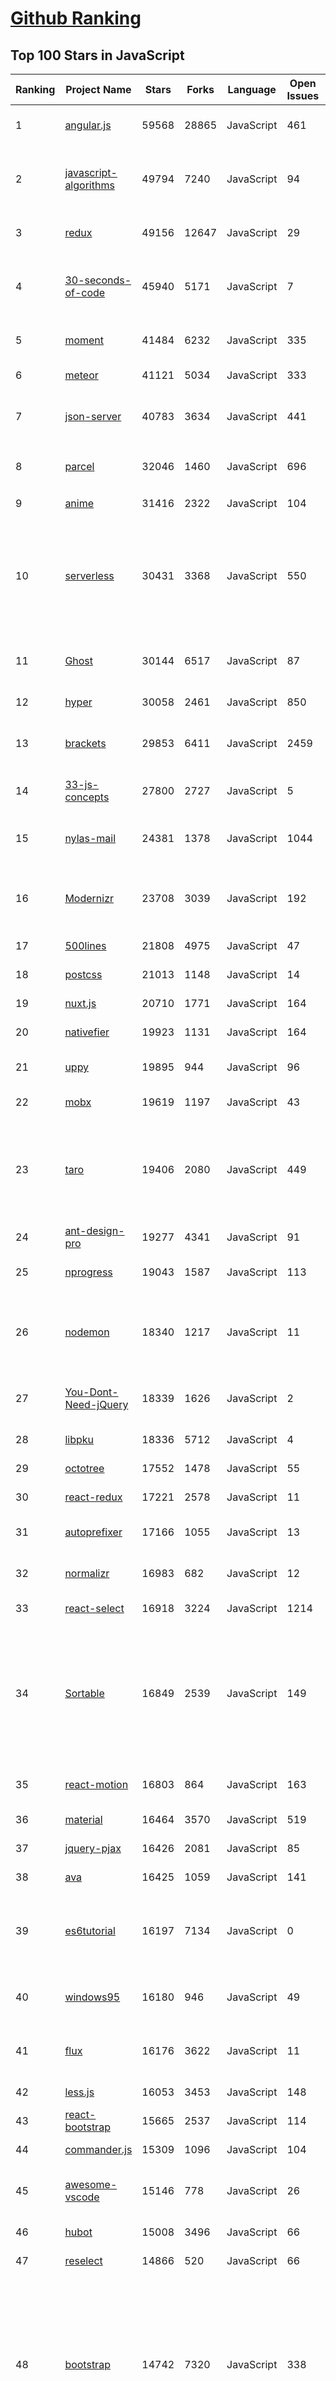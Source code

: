 [Github Ranking](../README.md)
==========

## Top 100 Stars in JavaScript

| Ranking | Project Name | Stars | Forks | Language | Open Issues | Description | Last Commit |
| ------- | ------------ | ----- | ----- | -------- | ----------- | ----------- | ----------- |
| 1 | [angular.js](https://github.com/angular/angular.js) | 59568 | 28865 | JavaScript | 461 | AngularJS - HTML enhanced for web apps! | 2019-06-06T08:34:15Z |
| 2 | [javascript-algorithms](https://github.com/trekhleb/javascript-algorithms) | 49794 | 7240 | JavaScript | 94 | 📝 Algorithms and data structures implemented in JavaScript with explanations and links to further readings | 2019-06-01T20:39:39Z |
| 3 | [redux](https://github.com/reduxjs/redux) | 49156 | 12647 | JavaScript | 29 | Predictable state container for JavaScript apps | 2019-06-17T01:34:12Z |
| 4 | [30-seconds-of-code](https://github.com/30-seconds/30-seconds-of-code) | 45940 | 5171 | JavaScript | 7 | A curated collection of useful JavaScript snippets that you can understand in 30 seconds or less. | 2019-06-14T15:58:22Z |
| 5 | [moment](https://github.com/moment/moment) | 41484 | 6232 | JavaScript | 335 | Parse, validate, manipulate, and display dates in javascript. | 2019-06-16T13:40:42Z |
| 6 | [meteor](https://github.com/meteor/meteor) | 41121 | 5034 | JavaScript | 333 | Meteor, the JavaScript App Platform | 2019-06-12T12:17:29Z |
| 7 | [json-server](https://github.com/typicode/json-server) | 40783 | 3634 | JavaScript | 441 | Get a full fake REST API with zero coding in less than 30 seconds (seriously) | 2019-06-05T12:50:48Z |
| 8 | [parcel](https://github.com/parcel-bundler/parcel) | 32046 | 1460 | JavaScript | 696 | 📦🚀 Blazing fast, zero configuration web application bundler | 2019-06-16T17:00:34Z |
| 9 | [anime](https://github.com/juliangarnier/anime) | 31416 | 2322 | JavaScript | 104 | JavaScript animation engine | 2019-06-06T09:13:46Z |
| 10 | [serverless](https://github.com/serverless/serverless) | 30431 | 3368 | JavaScript | 550 | Serverless Framework – Build web, mobile and IoT applications with serverless architectures using AWS Lambda, Azure Functions, Google CloudFunctions & more! –  | 2019-06-15T06:08:59Z |
| 11 | [Ghost](https://github.com/TryGhost/Ghost) | 30144 | 6517 | JavaScript | 87 | 👻 The most popular headless Node.js CMS for professional publishing | 2019-06-16T05:57:52Z |
| 12 | [hyper](https://github.com/zeit/hyper) | 30058 | 2461 | JavaScript | 850 | A terminal built on web technologies | 2019-06-13T23:28:28Z |
| 13 | [brackets](https://github.com/adobe/brackets) | 29853 | 6411 | JavaScript | 2459 | An open source code editor for the web, written in JavaScript, HTML and CSS. | 2019-06-05T06:14:45Z |
| 14 | [33-js-concepts](https://github.com/leonardomso/33-js-concepts) | 27800 | 2727 | JavaScript | 5 | 📜 33 concepts every JavaScript developer should know. | 2019-06-16T15:19:57Z |
| 15 | [nylas-mail](https://github.com/nylas/nylas-mail) | 24381 | 1378 | JavaScript | 1044 | :love_letter: An extensible desktop mail app built on the modern web.  Forks welcome! | 2019-05-27T23:06:25Z |
| 16 | [Modernizr](https://github.com/Modernizr/Modernizr) | 23708 | 3039 | JavaScript | 192 | Modernizr is a JavaScript library that detects HTML5 and CSS3 features in the user’s browser. | 2019-06-16T07:24:58Z |
| 17 | [500lines](https://github.com/aosabook/500lines) | 21808 | 4975 | JavaScript | 47 | 500 Lines or Less | 2019-03-02T12:07:52Z |
| 18 | [postcss](https://github.com/postcss/postcss) | 21013 | 1148 | JavaScript | 14 | Transforming styles with JS plugins | 2019-06-16T11:48:07Z |
| 19 | [nuxt.js](https://github.com/nuxt/nuxt.js) | 20710 | 1771 | JavaScript | 164 | The Vue.js Framework | 2019-06-17T00:44:06Z |
| 20 | [nativefier](https://github.com/jiahaog/nativefier) | 19923 | 1131 | JavaScript | 164 | Make any web page a desktop application | 2019-04-19T20:15:00Z |
| 21 | [uppy](https://github.com/transloadit/uppy) | 19895 | 944 | JavaScript | 96 | The next open source file uploader for web browsers :dog:  | 2019-06-16T14:43:09Z |
| 22 | [mobx](https://github.com/mobxjs/mobx) | 19619 | 1197 | JavaScript | 43 | Simple, scalable state management. | 2019-06-16T14:48:19Z |
| 23 | [taro](https://github.com/NervJS/taro) | 19406 | 2080 | JavaScript | 449 | 多端统一开发框架，支持用 React 的开发方式编写一次代码，生成能运行在微信/百度/支付宝/字节跳动小程序、H5、React Native 等的应用。  https://taro.jd.com/ | 2019-06-17T02:11:42Z |
| 24 | [ant-design-pro](https://github.com/ant-design/ant-design-pro) | 19277 | 4341 | JavaScript | 91 | 👨🏻‍💻👩🏻‍💻 Use Ant Design like a Pro! | 2019-06-16T11:24:02Z |
| 25 | [nprogress](https://github.com/rstacruz/nprogress) | 19043 | 1587 | JavaScript | 113 | For slim progress bars like on YouTube, Medium, etc | 2019-01-22T08:47:20Z |
| 26 | [nodemon](https://github.com/remy/nodemon) | 18340 | 1217 | JavaScript | 11 | Monitor for any changes in your node.js application and automatically restart the server - perfect for development | 2019-06-07T15:14:35Z |
| 27 | [You-Dont-Need-jQuery](https://github.com/nefe/You-Dont-Need-jQuery) | 18339 | 1626 | JavaScript | 2 | Examples of how to do query, style, dom, ajax, event etc like jQuery with plain javascript. | 2019-04-30T09:32:48Z |
| 28 | [libpku](https://github.com/lib-pku/libpku) | 18336 | 5712 | JavaScript | 4 | 贵校课程资料民间整理 | 2019-06-12T04:46:51Z |
| 29 | [octotree](https://github.com/ovity/octotree) | 17552 | 1478 | JavaScript | 55 | GitHub code tree on steroids | 2019-06-10T19:16:59Z |
| 30 | [react-redux](https://github.com/reduxjs/react-redux) | 17221 | 2578 | JavaScript | 11 | Official React bindings for Redux | 2019-06-15T06:13:49Z |
| 31 | [autoprefixer](https://github.com/postcss/autoprefixer) | 17166 | 1055 | JavaScript | 13 |  Parse CSS and add vendor prefixes to rules by Can I Use | 2019-06-03T18:25:35Z |
| 32 | [normalizr](https://github.com/paularmstrong/normalizr) | 16983 | 682 | JavaScript | 12 | Normalizes nested JSON according to a schema | 2019-06-16T05:23:12Z |
| 33 | [react-select](https://github.com/JedWatson/react-select) | 16918 | 3224 | JavaScript | 1214 | The Select Component for React.js | 2019-06-16T15:35:30Z |
| 34 | [Sortable](https://github.com/SortableJS/Sortable) | 16849 | 2539 | JavaScript | 149 | Sortable — is a JavaScript library for reorderable drag-and-drop lists on modern browsers and touch devices. No jQuery required. Supports Meteor, AngularJS, React, Polymer, Vue, Knockout and any CSS library, e.g. Bootstrap. | 2019-06-14T13:52:00Z |
| 35 | [react-motion](https://github.com/chenglou/react-motion) | 16803 | 864 | JavaScript | 163 | A spring that solves your animation problems. | 2018-10-18T14:08:23Z |
| 36 | [material](https://github.com/angular/material) | 16464 | 3570 | JavaScript | 519 | Material design for AngularJS | 2019-06-14T22:23:57Z |
| 37 | [jquery-pjax](https://github.com/defunkt/jquery-pjax) | 16426 | 2081 | JavaScript | 85 | pushState + ajax = pjax | 2018-11-27T06:24:23Z |
| 38 | [ava](https://github.com/avajs/ava) | 16425 | 1059 | JavaScript | 141 | 🚀 JavaScript test runner | 2019-06-16T20:42:17Z |
| 39 | [es6tutorial](https://github.com/ruanyf/es6tutorial) | 16197 | 7134 | JavaScript | 0 | 《ECMAScript 6入门》是一本开源的 JavaScript 语言教程，全面介绍 ECMAScript 6 新增的语法特性。 | 2019-06-12T07:17:12Z |
| 40 | [windows95](https://github.com/felixrieseberg/windows95) | 16180 | 946 | JavaScript | 49 | 💩🚀 Windows 95 in Electron. Runs on macOS, Linux, and Windows. | 2019-05-23T18:54:40Z |
| 41 | [flux](https://github.com/facebook/flux) | 16176 | 3622 | JavaScript | 11 | Application Architecture for Building User Interfaces | 2019-04-26T18:27:51Z |
| 42 | [less.js](https://github.com/less/less.js) | 16053 | 3453 | JavaScript | 148 | Less. The dynamic stylesheet language. | 2019-06-04T03:15:50Z |
| 43 | [react-bootstrap](https://github.com/react-bootstrap/react-bootstrap) | 15665 | 2537 | JavaScript | 114 | Bootstrap components built with React | 2019-06-16T21:23:08Z |
| 44 | [commander.js](https://github.com/tj/commander.js) | 15309 | 1096 | JavaScript | 104 | node.js command-line interfaces made easy | 2019-06-12T20:39:10Z |
| 45 | [awesome-vscode](https://github.com/viatsko/awesome-vscode) | 15146 | 778 | JavaScript | 26 | 🎨 A curated list of delightful VS Code packages and resources. | 2019-05-22T16:21:23Z |
| 46 | [hubot](https://github.com/hubotio/hubot) | 15008 | 3496 | JavaScript | 66 | A customizable life embetterment robot. | 2019-06-14T05:04:43Z |
| 47 | [reselect](https://github.com/reduxjs/reselect) | 14866 | 520 | JavaScript | 66 | Selector library for Redux | 2019-05-21T14:42:07Z |
| 48 | [bootstrap](https://github.com/angular-ui/bootstrap) | 14742 | 7320 | JavaScript | 338 | PLEASE READ THE PROJECT STATUS BELOW.  Native AngularJS (Angular) directives for Bootstrap. Smaller footprint (20kB gzipped), no 3rd party JS dependencies (jQuery, bootstrap JS) required. Please read the README.md file before submitting an issue! | 2019-02-10T12:36:40Z |
| 49 | [cleave.js](https://github.com/nosir/cleave.js) | 14498 | 1112 | JavaScript | 67 | Format input text content when you are typing... | 2019-05-28T19:40:03Z |
| 50 | [framework7](https://github.com/framework7io/framework7) | 14409 | 3031 | JavaScript | 113 | Full featured HTML framework for building iOS & Android apps | 2019-06-16T09:10:51Z |
| 51 | [husky](https://github.com/typicode/husky) | 14254 | 509 | JavaScript | 121 | 🐶 Git hooks made easy | 2019-06-15T03:01:42Z |
| 52 | [eslint](https://github.com/eslint/eslint) | 14179 | 2432 | JavaScript | 129 | A fully pluggable tool for identifying and reporting on patterns in JavaScript | 2019-06-16T16:54:05Z |
| 53 | [statsd](https://github.com/statsd/statsd) | 14104 | 1823 | JavaScript | 81 | Daemon for easy but powerful stats aggregation | 2019-05-30T15:16:06Z |
| 54 | [odoo](https://github.com/odoo/odoo) | 13991 | 10396 | JavaScript | 2614 | Odoo. Open Source Apps To Grow Your Business. | 2019-06-16T18:26:00Z |
| 55 | [vue-devtools](https://github.com/vuejs/vue-devtools) | 13949 | 1986 | JavaScript | 150 | ⚙️ Browser devtools extension for debugging Vue.js applications. | 2019-05-21T14:24:46Z |
| 56 | [react-sketchapp](https://github.com/airbnb/react-sketchapp) | 13539 | 736 | JavaScript | 42 | render React components to Sketch ⚛️💎 | 2019-05-14T19:17:02Z |
| 57 | [awesome-blockchain-cn](https://github.com/chaozh/awesome-blockchain-cn) | 13534 | 2660 | JavaScript | 8 | 收集所有区块链(BlockChain)技术开发相关资料，包括Fabric和Ethereum开发资料 | 2019-06-01T12:16:30Z |
| 58 | [react-spring](https://github.com/react-spring/react-spring) | 13362 | 560 | JavaScript | 52 | ✌️ A spring physics based React animation library | 2019-06-15T19:27:30Z |
| 59 | [amazeui](https://github.com/amazeui/amazeui) | 13149 | 2529 | JavaScript | 105 | Amaze UI, a mobile-first and modular front-end framework. | 2017-03-29T10:32:41Z |
| 60 | [js-cookie](https://github.com/js-cookie/js-cookie) | 13053 | 1702 | JavaScript | 14 | A simple, lightweight JavaScript API for handling browser cookies | 2019-06-12T17:25:05Z |
| 61 | [relay](https://github.com/facebook/relay) | 13026 | 1275 | JavaScript | 203 | Relay is a JavaScript framework for building data-driven React applications. | 2019-06-16T06:29:20Z |
| 62 | [egg](https://github.com/eggjs/egg) | 12898 | 1256 | JavaScript | 72 | 🥚 Born to build better enterprise frameworks and apps with Node.js & Koa | 2019-06-14T23:56:43Z |
| 63 | [loopback](https://github.com/strongloop/loopback) | 12747 | 1171 | JavaScript | 195 | LoopBack makes it easy to build modern applications that require complex integrations. | 2019-06-04T20:36:19Z |
| 64 | [blessed-contrib](https://github.com/yaronn/blessed-contrib) | 12739 | 688 | JavaScript | 54 | Build terminal dashboards using ascii/ansi art and javascript | 2019-05-07T05:34:24Z |
| 65 | [material-components-web](https://github.com/material-components/material-components-web) | 12650 | 1628 | JavaScript | 371 | Modular and customizable Material Design UI components for the web | 2019-06-16T10:44:47Z |
| 66 | [charts](https://github.com/frappe/charts) | 12472 | 520 | JavaScript | 104 | Simple, responsive, modern SVG Charts with zero dependencies | 2019-05-28T12:28:21Z |
| 67 | [react-developer-roadmap](https://github.com/adam-golab/react-developer-roadmap) | 12469 | 1149 | JavaScript | 29 | Roadmap to becoming a React developer in 2019 | 2019-04-22T20:18:16Z |
| 68 | [chalk](https://github.com/chalk/chalk) | 12388 | 469 | JavaScript | 20 | 🖍 Terminal string styling done right | 2019-06-10T17:47:17Z |
| 69 | [jsdom](https://github.com/jsdom/jsdom) | 12365 | 1120 | JavaScript | 265 | A JavaScript implementation of the WHATWG DOM and HTML standards, for use with node.js | 2019-05-30T10:26:00Z |
| 70 | [forever](https://github.com/foreversd/forever) | 12338 | 902 | JavaScript | 298 | A simple CLI tool for ensuring that a given script runs continuously (i.e. forever) | 2019-05-14T14:34:56Z |
| 71 | [Docusaurus](https://github.com/facebook/Docusaurus) | 12166 | 1073 | JavaScript | 55 | Easy to maintain open source documentation websites. | 2019-06-16T16:46:18Z |
| 72 | [joi](https://github.com/hapijs/joi) | 12164 | 992 | JavaScript | 6 | :office: Object schema validation | 2019-06-17T02:25:02Z |
| 73 | [handsontable](https://github.com/handsontable/handsontable) | 12055 | 2269 | JavaScript | 547 | Handsontable - JavaScript/HTML5 Data Grid Component with Spreadsheet Look & Feel. Available for React, Vue and Angular. | 2019-06-16T22:42:43Z |
| 74 | [kibana](https://github.com/elastic/kibana) | 12038 | 4699 | JavaScript | 4683 | :bar_chart: Kibana analytics and search dashboard for Elasticsearch | 2019-06-17T00:08:58Z |
| 75 | [grunt](https://github.com/gruntjs/grunt) | 11950 | 1548 | JavaScript | 149 | Grunt: The JavaScript Task Runner | 2019-05-26T06:53:26Z |
| 76 | [selectize.js](https://github.com/selectize/selectize.js) | 11864 | 3225 | JavaScript | 680 | Selectize is the hybrid of a textbox and <select> box. It's jQuery based and it has autocomplete and native-feeling keyboard navigation; useful for tagging, contact lists, etc. | 2019-06-13T21:08:20Z |
| 77 | [Respond](https://github.com/scottjehl/Respond) | 11514 | 3671 | JavaScript | 117 | A fast & lightweight polyfill for min/max-width CSS3 Media Queries (for IE 6-8, and more) | 2018-03-16T09:38:34Z |
| 78 | [mithril.js](https://github.com/MithrilJS/mithril.js) | 11290 | 858 | JavaScript | 152 | A JavaScript Framework for Building Brilliant Applications | 2019-06-16T02:48:25Z |
| 79 | [ScrollMagic](https://github.com/janpaepke/ScrollMagic) | 11227 | 1779 | JavaScript | 444 | The javascript library for magical scroll interactions. | 2019-05-29T14:43:16Z |
| 80 | [Functional-Light-JS](https://github.com/getify/Functional-Light-JS) | 11165 | 1265 | JavaScript | 23 | Pragmatic, balanced FP in JavaScript. @FLJSBook on twitter. | 2019-05-26T02:02:36Z |
| 81 | [leetcode](https://github.com/azl397985856/leetcode) | 11117 | 1809 | JavaScript | 3 |  LeetCode Solutions: A Record of My Problem Solving Journey.( leetcode题解，记录自己的leetcode解题之路。) | 2019-06-17T02:36:47Z |
| 82 | [ccxt](https://github.com/ccxt/ccxt) | 11049 | 3053 | JavaScript | 348 | A JavaScript / Python / PHP cryptocurrency trading API with support for more than 130 bitcoin/altcoin exchanges | 2019-06-17T02:49:45Z |
| 83 | [ReLaXed](https://github.com/RelaxedJS/ReLaXed) | 10994 | 392 | JavaScript | 37 | Create PDF documents using web technologies | 2019-05-29T08:13:04Z |
| 84 | [pell](https://github.com/jaredreich/pell) | 10846 | 528 | JavaScript | 58 | 📝 the simplest and smallest WYSIWYG text editor for web, with no dependencies | 2019-04-25T06:00:14Z |
| 85 | [ivideo](https://github.com/phobal/ivideo) | 10791 | 3098 | JavaScript | 42 | 一个可以观看国内主流视频平台所有视频的客户端（Mac、Windows、Linux） A client that can watch video of domestic(China) mainstream video platform | 2019-06-15T05:11:03Z |
| 86 | [reactotron](https://github.com/infinitered/reactotron) | 10442 | 599 | JavaScript | 53 | A desktop app for inspecting your React JS and React Native projects. macOS, Linux, and Windows. | 2019-06-15T13:21:03Z |
| 87 | [react-redux-starter-kit](https://github.com/davezuko/react-redux-starter-kit) | 10431 | 2406 | JavaScript | 130 | Get started with React, Redux, and React-Router. | 2018-06-03T17:30:08Z |
| 88 | [node-http-proxy](https://github.com/nodejitsu/node-http-proxy) | 10271 | 1529 | JavaScript | 432 | A full-featured http proxy for node.js | 2019-05-14T22:41:42Z |
| 89 | [quasar](https://github.com/quasarframework/quasar) | 10257 | 1019 | JavaScript | 173 | Quasar Framework - High performance, Material Design 2, full front end stack with Vue.js | 2019-06-16T23:53:09Z |
| 90 | [pomelo](https://github.com/NetEase/pomelo) | 10256 | 2689 | JavaScript | 129 | A fast,scalable,distributed game server framework for Node.js. | 2019-05-09T07:35:01Z |
| 91 | [headroom.js](https://github.com/WickyNilliams/headroom.js) | 10134 | 874 | JavaScript | 45 | Give your pages some headroom. Hide your header until you need it | 2019-06-14T07:05:24Z |
| 92 | [docsify](https://github.com/docsifyjs/docsify) | 10112 | 2026 | JavaScript | 172 | 🃏 A magical documentation site generator. | 2019-06-08T15:46:36Z |
| 93 | [NodeBB](https://github.com/NodeBB/NodeBB) | 10112 | 2072 | JavaScript | 168 | Node.js based forum software built for the modern web | 2019-06-15T00:44:21Z |
| 94 | [aframe](https://github.com/aframevr/aframe) | 10096 | 2452 | JavaScript | 190 | :a: web framework for building virtual reality experiences. | 2019-06-09T01:35:59Z |
| 95 | [react-devtools](https://github.com/facebook/react-devtools) | 10089 | 1450 | JavaScript | 295 | An extension that allows inspection of React component hierarchy in the Chrome and Firefox Developer Tools. | 2019-05-17T20:14:44Z |
| 96 | [react-intl](https://github.com/formatjs/react-intl) | 10070 | 799 | JavaScript | 19 | Internationalize React apps. This library provides React components and an API to format dates, numbers, and strings, including pluralization and handling translations. | 2019-06-16T04:37:48Z |
| 97 | [fanqiang](https://github.com/bannedbook/fanqiang) | 9952 | 2513 | JavaScript | 113 | 翻墙-科学上网 | 2019-03-27T13:20:34Z |
| 98 | [driver.js](https://github.com/kamranahmedse/driver.js) | 9928 | 447 | JavaScript | 21 | A light-weight, no-dependency, vanilla JavaScript engine to drive the user's focus across the page | 2019-06-14T13:49:16Z |
| 99 | [picturefill](https://github.com/scottjehl/picturefill) | 9926 | 1116 | JavaScript | 37 | A responsive image polyfill for <picture>, srcset, sizes, and more | 2018-12-29T23:48:18Z |
| 100 | [electron-vue](https://github.com/SimulatedGREG/electron-vue) | 9905 | 999 | JavaScript | 171 | An Electron & Vue.js quick start boilerplate with vue-cli scaffolding, common Vue plugins, electron-packager/electron-builder, unit/e2e testing, vue-devtools, and webpack. | 2019-05-24T07:28:01Z |

